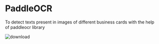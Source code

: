 # PaddleOCR
To detect texts present in images of different business cards with the help of paddleocr library

![download](https://user-images.githubusercontent.com/75296014/157064901-38be3cd4-b8e5-46bc-9d3d-d0bc49e83084.png)
